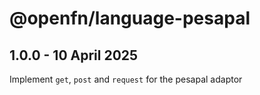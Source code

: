 # @openfn/language-pesapal

## 1.0.0 - 10 April 2025

Implement `get`, `post` and `request` for the pesapal adaptor
